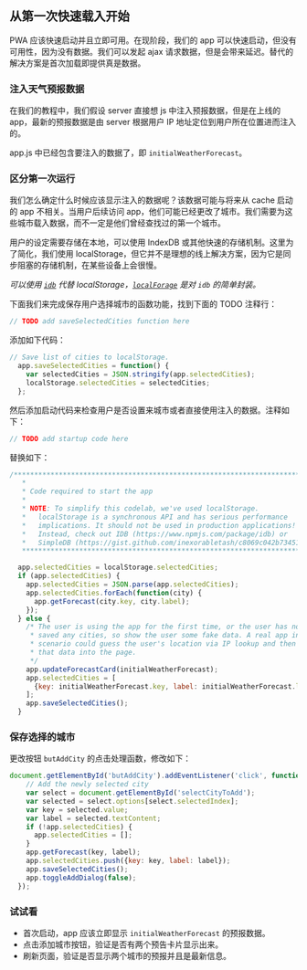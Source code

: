 ## 从第一次快速载入开始

PWA 应该快速启动并且立即可用。在现阶段，我们的 app 可以快速启动，但没有可用性，因为没有数据。我们可以发起 ajax 请求数据，但是会带来延迟。替代的解决方案是首次加载即提供真是数据。

### 注入天气预报数据

在我们的教程中，我们假设 server 直接想 js 中注入预报数据，但是在上线的 app，最新的预报数据是由 server 根据用户 IP 地址定位到用户所在位置进而注入的。

app.js 中已经包含要注入的数据了，即 `initialWeatherForecast`。

### 区分第一次运行

我们怎么确定什么时候应该显示注入的数据呢？该数据可能与将来从 cache 启动的 app 不相关。当用户后续访问 app，他们可能已经更改了城市。我们需要为这些城市载入数据，而不一定是他们曾经查找过的第一个城市。

用户的设定需要存储在本地，可以使用 IndexDB 或其他快速的存储机制。这里为了简化，我们使用 localStorage，但它并不是理想的线上解决方案，因为它是同步阻塞的存储机制，在某些设备上会很慢。

*可以使用 [`idb`](https://www.npmjs.com/package/idb) 代替 localStorage，[`localForage`](https://github.com/localForage/localForage) 是对 `idb` 的简单封装。*

下面我们来完成保存用户选择城市的函数功能，找到下面的 TODO 注释行：

```js
// TODO add saveSelectedCities function here
```

添加如下代码：

```js
// Save list of cities to localStorage.
  app.saveSelectedCities = function() {
    var selectedCities = JSON.stringify(app.selectedCities);
    localStorage.selectedCities = selectedCities;
  };
```

然后添加启动代码来检查用户是否设置来城市或者直接使用注入的数据。注释如下：

```js
// TODO add startup code here
```

替换如下：

```js
/************************************************************************
   *
   * Code required to start the app
   *
   * NOTE: To simplify this codelab, we've used localStorage.
   *   localStorage is a synchronous API and has serious performance
   *   implications. It should not be used in production applications!
   *   Instead, check out IDB (https://www.npmjs.com/package/idb) or
   *   SimpleDB (https://gist.github.com/inexorabletash/c8069c042b734519680c)
   ************************************************************************/

  app.selectedCities = localStorage.selectedCities;
  if (app.selectedCities) {
    app.selectedCities = JSON.parse(app.selectedCities);
    app.selectedCities.forEach(function(city) {
      app.getForecast(city.key, city.label);
    });
  } else {
    /* The user is using the app for the first time, or the user has not
     * saved any cities, so show the user some fake data. A real app in this
     * scenario could guess the user's location via IP lookup and then inject
     * that data into the page.
     */
    app.updateForecastCard(initialWeatherForecast);
    app.selectedCities = [
      {key: initialWeatherForecast.key, label: initialWeatherForecast.label}
    ];
    app.saveSelectedCities();
  }
```

### 保存选择的城市

更改按钮 `butAddCity` 的点击处理函数，修改如下：

```js
document.getElementById('butAddCity').addEventListener('click', function() {
    // Add the newly selected city
    var select = document.getElementById('selectCityToAdd');
    var selected = select.options[select.selectedIndex];
    var key = selected.value;
    var label = selected.textContent;
    if (!app.selectedCities) {
      app.selectedCities = [];
    }
    app.getForecast(key, label);
    app.selectedCities.push({key: key, label: label});
    app.saveSelectedCities();
    app.toggleAddDialog(false);
  });
```

### 试试看

- 首次启动，app 应该立即显示 `initialWeatherForecast` 的预报数据。
- 点击添加城市按钮，验证是否有两个预告卡片显示出来。
- 刷新页面，验证是否显示两个城市的预报并且是最新信息。
